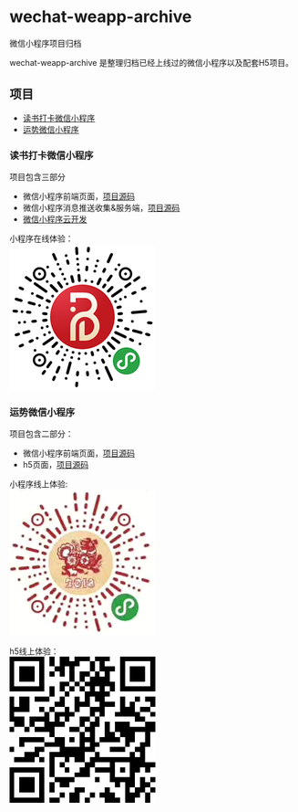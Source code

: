 # wechat-weapp-archive
微信小程序项目归档

wechat-weapp-archive 是整理归档已经上线过的微信小程序以及配套H5项目。

## 项目

- [读书打卡微信小程序](#读书打卡微信小程序)
- [运势微信小程序](#运势微信小程序)

### 读书打卡微信小程序

项目包含三部分
- 微信小程序前端页面，[项目源码](https://github.com/mgtc/wechat-weapp-archive/tree/master/daka_weapp)
- 微信小程序消息推送收集&服务端，[项目源码](https://github.com/mgtc/wechat-weapp-archive/tree/master/daka_server)
- [微信小程序云开发](https://cloud.tencent.com/solution/la)

小程序在线体验：<br/>
![](./assets/daka.png)

### 运势微信小程序

项目包含二部分：
- 微信小程序前端页面，[项目源码](https://github.com/mgtc/wechat-weapp-archive/tree/master/lucky_weapp)
- h5页面，[项目源码](https://github.com/mgtc/wechat-weapp-archive/tree/master/lucky_h5)

小程序线上体验:<br/>
![](./assets/lucky.png)

h5线上体验：<br/>
![](./assets/lucky_h5.png)
